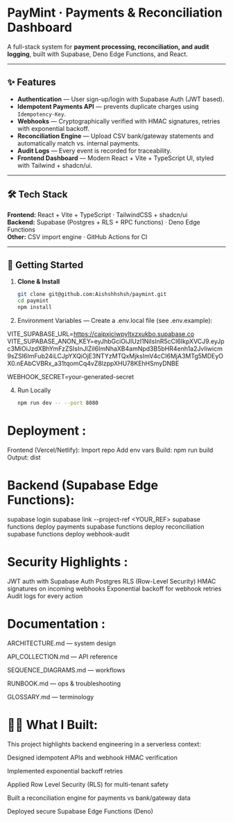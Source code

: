 # PayMint · Payments & Reconciliation Dashboard

A full-stack system for **payment processing, reconciliation, and audit logging**, built with Supabase, Deno Edge Functions, and React.

---

## ✨ Features
- **Authentication** — User sign-up/login with Supabase Auth (JWT based).  
- **Idempotent Payments API** — prevents duplicate charges using `Idempotency-Key`.  
- **Webhooks** — Cryptographically verified with HMAC signatures, retries with exponential backoff.  
- **Reconciliation Engine** — Upload CSV bank/gateway statements and automatically match vs. internal payments.  
- **Audit Logs** — Every event is recorded for traceability.  
- **Frontend Dashboard** — Modern React + Vite + TypeScript UI, styled with Tailwind + shadcn/ui.  

---

## 🛠 Tech Stack
**Frontend:** React + Vite + TypeScript · TailwindCSS + shadcn/ui  
**Backend:** Supabase (Postgres + RLS + RPC functions) · Deno Edge Functions  
**Other:** CSV import engine · GitHub Actions for CI

---

## 🚀 Getting Started
1. **Clone & Install**
   ```bash
   git clone git@github.com:Aishshhshsh/paymint.git
   cd paymint
   npm install
2. Environment Variables — Create a .env.local file (see .env.example):
   
VITE_SUPABASE_URL=https://caipxjciwpyltxzxukbo.supabase.co
    VITE_SUPABASE_ANON_KEY=eyJhbGciOiJIUzI1NiIsInR5cCI6IkpXVCJ9.eyJpc3MiOiJzdXBhYmFzZSIsInJlZiI6ImNhaXB4amNpd3B5bHR4enh1a2JvIiwicm9sZSI6ImFub24iLCJpYXQiOjE3NTYzMTQxMjksImV4cCI6MjA3MTg5MDEyOX0.nEAbCVBRx_a31tqomCq4vZ8lzppXHU78KEhHSmyDNBE
    
WEBHOOK_SECRET=your-generated-secret

4. Run Locally
   ```bash
   npm run dev -- --port 8080
# Deployment :
Frontend (Vercel/Netlify): 
Import repo 
Add env vars 
Build: npm run build 
Output: dist

# Backend (Supabase Edge Functions):
supabase login
supabase link --project-ref <YOUR_REF>
supabase functions deploy payments
supabase functions deploy reconciliation
supabase functions deploy webhook-audit

# Security Highlights :
JWT auth with Supabase Auth
Postgres RLS (Row-Level Security)
HMAC signatures on incoming webhooks 
Exponential backoff for webhook retries 
Audit logs for every action

# Documentation : 

ARCHITECTURE.md
 — system design

API_COLLECTION.md
 — API reference

SEQUENCE_DIAGRAMS.md
 — workflows

RUNBOOK.md
 — ops & troubleshooting

GLOSSARY.md
 — terminology
 
# 🧑‍💻 What I Built:

This project highlights backend engineering in a serverless context:

Designed idempotent APIs and webhook HMAC verification

Implemented exponential backoff retries

Applied Row Level Security (RLS) for multi-tenant safety

Built a reconciliation engine for payments vs bank/gateway data

Deployed secure Supabase Edge Functions (Deno)
